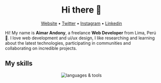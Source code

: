 <h1 align="center">Hi there 👋</h1>

<p align="center">
  <a href="https://andony.netlify.app">Website</a> •
  <a href="https://twitter.com/aimarandony_">Twitter</a> •
  <a href="https://www.instagram.com/aimarandony">Instagram</a> •
  <a href="https://www.linkedin.com/in/aimar-andony-berrocal-coaquira-38b2111a9">Linkedin</a>
</p>

Hi! My name is __Aimar Andony__, a freelance __Web Developer__ from Lima, Perú 🚩. I love web development and ui/ux design, I like researching and learning about the latest technologies, participating in communities and collaborating on incredible projects.

## My skills

<p align="center">
  <img align="center" alt="languages & tools" src="https://swiftcloud.ml/cloud-r0RI.png" />
</p>
